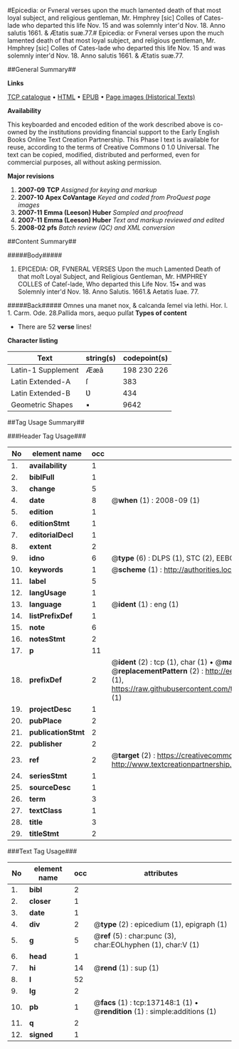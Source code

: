 #Epicedia: or Fvneral verses upon the much lamented death of that most loyal subject, and religious gentleman, Mr. Hmphrey [sic] Colles of Cates-lade who departed this life Nov. 15 and was solemnly inter'd Nov. 18. Anno salutis 1661. & Ætatis suæ.77.#
Epicedia: or Fvneral verses upon the much lamented death of that most loyal subject, and religious gentleman, Mr. Hmphrey [sic] Colles of Cates-lade who departed this life Nov. 15 and was solemnly inter'd Nov. 18. Anno salutis 1661. & Ætatis suæ.77.

##General Summary##

**Links**

[TCP catalogue](http://www.ota.ox.ac.uk/tcp/)  • 
[HTML](http://tei.it.ox.ac.uk/tcp/Texts-HTML/free/A84/A84040.html)  • 
[EPUB](http://tei.it.ox.ac.uk/tcp/Texts-EPUB/free/A84/A84040.epub) • 
[Page images (Historical Texts)](https://data.historicaltexts.jisc.ac.uk/view?pubId=eebo-99899778e&pageId=eebo-99899778e-137148-1)

**Availability**

This keyboarded and encoded edition of the
	       work described above is co-owned by the institutions
	       providing financial support to the Early English Books
	       Online Text Creation Partnership. This Phase I text is
	       available for reuse, according to the terms of Creative
	       Commons 0 1.0 Universal. The text can be copied,
	       modified, distributed and performed, even for
	       commercial purposes, all without asking permission.

**Major revisions**

1. __2007-09__ __TCP__ *Assigned for keying and markup*
1. __2007-10__ __Apex CoVantage__ *Keyed and coded from ProQuest page images*
1. __2007-11__ __Emma (Leeson) Huber__ *Sampled and proofread*
1. __2007-11__ __Emma (Leeson) Huber__ *Text and markup reviewed and edited*
1. __2008-02__ __pfs__ *Batch review (QC) and XML conversion*

##Content Summary##

#####Body#####

1. EPICEDIA: OR, FVNERAL VERSES
Upon the much Lamented Death of that moſt Loyal Subject, and Religious Gentleman, Mr. HMPHREY COLLES of Cateſ-lade, Who departed this Life Nov. 15▪ and was Solemnly inter'd Nov. 18. Anno Salutis. 1661.& Aetatis ſuae. 77.

#####Back#####
Omnes una manet nox, & calcanda ſemel via lethi. Hor. l. 1. Carm. Ode. 28.Pallida mors, aequo pulſat
**Types of content**

  * There are 52 **verse** lines!

**Character listing**


|Text|string(s)|codepoint(s)|
|---|---|---|
|Latin-1 Supplement|Ææâ|198 230 226|
|Latin Extended-A|ſ|383|
|Latin Extended-B|Ʋ|434|
|Geometric Shapes|▪|9642|

##Tag Usage Summary##

###Header Tag Usage###

|No|element name|occ|attributes|
|---|---|---|---|
|1.|__availability__|1||
|2.|__biblFull__|1||
|3.|__change__|5||
|4.|__date__|8| @__when__ (1) : 2008-09 (1)|
|5.|__edition__|1||
|6.|__editionStmt__|1||
|7.|__editorialDecl__|1||
|8.|__extent__|2||
|9.|__idno__|6| @__type__ (6) : DLPS (1), STC (2), EEBO-CITATION (1), PROQUEST (1), VID (1)|
|10.|__keywords__|1| @__scheme__ (1) : http://authorities.loc.gov/ (1)|
|11.|__label__|5||
|12.|__langUsage__|1||
|13.|__language__|1| @__ident__ (1) : eng (1)|
|14.|__listPrefixDef__|1||
|15.|__note__|6||
|16.|__notesStmt__|2||
|17.|__p__|11||
|18.|__prefixDef__|2| @__ident__ (2) : tcp (1), char (1)  •  @__matchPattern__ (2) : ([0-9\-]+):([0-9IVX]+) (1), (.+) (1)  •  @__replacementPattern__ (2) : http://eebo.chadwyck.com/downloadtiff?vid=$1&page=$2 (1), https://raw.githubusercontent.com/textcreationpartnership/Texts/master/tcpchars.xml#$1 (1)|
|19.|__projectDesc__|1||
|20.|__pubPlace__|2||
|21.|__publicationStmt__|2||
|22.|__publisher__|2||
|23.|__ref__|2| @__target__ (2) : https://creativecommons.org/publicdomain/zero/1.0/ (1), http://www.textcreationpartnership.org/docs/. (1)|
|24.|__seriesStmt__|1||
|25.|__sourceDesc__|1||
|26.|__term__|3||
|27.|__textClass__|1||
|28.|__title__|3||
|29.|__titleStmt__|2||


###Text Tag Usage###

|No|element name|occ|attributes|
|---|---|---|---|
|1.|__bibl__|2||
|2.|__closer__|1||
|3.|__date__|1||
|4.|__div__|2| @__type__ (2) : epicedium (1), epigraph (1)|
|5.|__g__|5| @__ref__ (5) : char:punc (3), char:EOLhyphen (1), char:V (1)|
|6.|__head__|1||
|7.|__hi__|14| @__rend__ (1) : sup (1)|
|8.|__l__|52||
|9.|__lg__|2||
|10.|__pb__|1| @__facs__ (1) : tcp:137148:1 (1)  •  @__rendition__ (1) : simple:additions (1)|
|11.|__q__|2||
|12.|__signed__|1||
